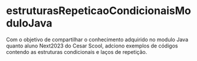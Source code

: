 # estruturasRepeticaoCondicionaisModuloJava
Com o objetivo de compartilhar o conhecimento adquirido no modulo Java quanto aluno Next2023 do Cesar Scool, adciono exemplos de códigos contendo as estruturas condicionais e laços de repetição. 
